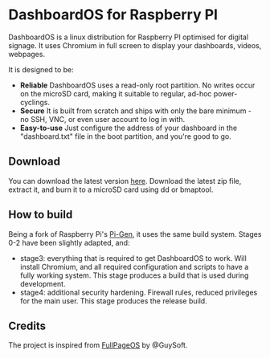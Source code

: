 # DashboardOS for Raspberry PI

DashboardOS is a linux distribution for Raspberry PI optimised for digital signage. It uses Chromium in full screen to display your dashboards, videos, webpages. 

It is designed to be:

 * **Reliable** DashboardOS uses a read-only root partition. No writes occur on the microSD card, making it suitable to regular, ad-hoc power-cyclings.
 * **Secure** It is built from scratch and ships with only the bare minimum - no SSH, VNC, or even user account to log in with.
 * **Easy-to-use** Just configure the address of your dashboard in the "dashboard.txt" file in the boot partition, and you're good to go.

## Download

You can download the latest version [here](https://github.com/yannh/dashboardOS/releases). Download the latest zip file, extract it, and burn it to a microSD card using dd or bmaptool.

## How to build

Being a fork of Raspberry Pi's [Pi-Gen](https://github.com/RPi-Distro/pi-gen), it uses the same build system. Stages 0-2 have been slightly adapted, and:

 * stage3: everything that is required to get DashboardOS to work. Will install Chromium, and all required configuration and scripts to have a fully working system. This stage produces a build that is used during development.
 * stage4: additional security hardening. Firewall rules, reduced privileges for the main user. This stage produces the release build.

## Credits

The project is inspired from [FullPageOS]([ttps://github.com/guysoft/FullPageOS) by @GuySoft.

